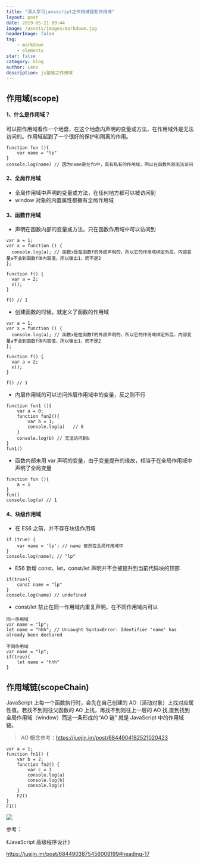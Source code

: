 ```yaml
---
title: "深入学习javascript之作用域链和作用域"
layout: post
date: 2019-05-21 09:44
image: /assets/images/markdown.jpg
headerImage: false
tag:
    - markdown
    - elements
star: false
category: blog
author: Lens
description: js基础之作用域
---
```


## 作用域(scope)

#### 1、什么是作用域？

可以把作用域看作一个地盘，在这个地盘内声明的变量或方法，在作用域外是无法访问的。作用域起到了一个很好的保护和隔离的作用。

```
function fun (){
    var name = "lp"
}
console.log(name) // 因为name是在fn中，具有私有的作用域，所以在函数外部无法访问
```

#### 2、全局作用域

-   全局作用域中声明的变量或方法，在任何地方都可以被访问到
-   window 对象的内置属性都拥有全局作用域

#### 3、函数作用域

-   声明在函数内部的变量或方法，只在函数作用域中可以访问到

```
var a = 1;
var x = function () {
  console.log(a); // 函数x是在函数f的外部声明的，所以它的作用域绑定外层，内部变量a不会到函数f体内取值，所以输出1，而不是2
};

function f() {
  var a = 2;
  x();
}

f() // 1
```

-   创建函数的时候，就定义了函数的作用域

```
var a = 1;
var x = function () {
  console.log(a); // 函数x是在函数f的外部声明的，所以它的作用域绑定外层，内部变量a不会到函数f体内取值，所以输出1，而不是2
};

function f() {
  var a = 2;
  x();
}

f() // 1
```

-   内层作用域的可以访问外层作用域中的变量，反之则不行

```
function fun1 (){
    var a = 0;
    function fun2(){
        var b = 1;
        console.log(a)   // 0
    }
    console.log(b) // 无法访问到b
}
fun1()
```

-   函数内部未用 var 声明的变量，由于变量提升的缘故，相当于在全局作用域中声明了全局变量

```
function fun (){
    a = 1
}
fun()
console.log(a) // 1
```

#### 4、块级作用域

-   在 ES6 之前，并不存在块级作用域

```
if (true) {
    var name = 'lp'; // name 依然在全局作用域中
}
console.log(name); // "lp"
```

-   ES6 新增 const、let，const/let 声明并不会被提升到当前代码块的顶部

```
if(true){
    const name = "lp"
}
console.log(name) // undefined
```

-   const/let 禁止在同一作用域内重复声明，在不同作用域内可以

```
同一作用域
var name = "lp";
let name = "hhh"; // Uncaught SyntaxError: Identifier 'name' has already been declared

不同作用域
var name = "lp";
if(true){
    let name = "hhh"
}
```

## 作用域链(scopeChain)

JavaScript 上每一个函数执行时，会先在自己创建的 AO（活动对象）上找对应属性值。若找不到则往父函数的 AO 上找，再找不到则往上一层的 AO 找,直到找到全局作用域（window）而这一条形成的“AO 链” 就是 JavaScript 中的作用域链。

> AO 概念参考：https://juejin.im/post/6844904182521020423

```
var a = 1;
function fn1() {
    var b = 2;
    function fn2() {
        var c = 3
        console.log(a)
        console.log(b)
        console.log(c)
    }
    F2()
}
F1()
```

![](https://user-gold-cdn.xitu.io/2020/6/7/1728e84f3fa7b374?w=1220&h=814&f=png&s=71200)

参考：

《JavaScript 高级程序设计》

https://juejin.im/post/6844903875456008199#heading-17
